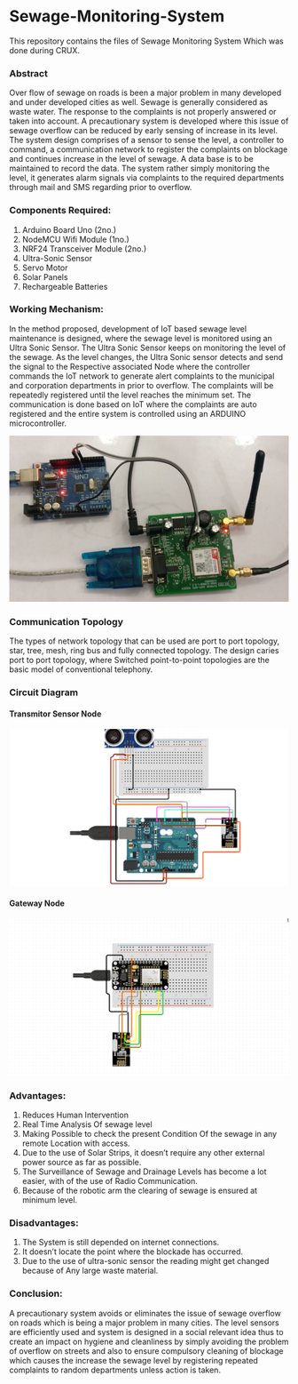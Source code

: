 # Sewage-Monitoring-System
This repository contains the files of Sewage Monitoring System Which was done during CRUX.

### Abstract
Over flow of sewage on roads is been a major problem in many developed and under developed cities as well. Sewage is generally considered as waste water. The response to the complaints is not properly answered or taken into account. A precautionary system is developed where this issue of sewage overflow can be reduced by early sensing of increase in its level. The system design comprises of a sensor to sense the level, a controller to command, a communication network to register the complaints on blockage and continues increase in the level of sewage. A data base is to be maintained to record the data. The system rather simply monitoring the level, it generates alarm signals via complaints to the required departments through mail and SMS regarding prior to overflow.

### Components Required:
1.	Arduino Board Uno (2no.)
2.	NodeMCU Wifi Module (1no.)
3.	NRF24 Transceiver Module (2no.)
4.	Ultra-Sonic Sensor
5.	Servo Motor
6.	Solar Panels
7.	Rechargeable Batteries

### Working Mechanism:
In the method proposed, development of IoT based sewage level maintenance is designed, where the sewage level is monitored using an Ultra Sonic Sensor. The Ultra Sonic Sensor keeps on monitoring the level of the sewage. As the level changes, the Ultra Sonic sensor detects and send the signal to the Respective associated Node where the controller commands the IoT network to generate alert complaints to the municipal and corporation departments in prior to overflow. The complaints will be repeatedly registered until the level reaches the minimum set. The communication is done based on IoT where the complaints are auto registered and the entire system is controlled using an ARDUINO microcontroller.


![Sim808 Connections](https://raw.githubusercontent.com/UdayKiranPadhy/Soldier-Strap/master/SIM808%20Code%20From%20YT/sim808_2_ok.jpg)

### Communication Topology
The types of network topology that can be used are port to port topology, star, tree, mesh, ring bus and fully connected topology. The design caries port to port topology, where Switched point-to-point topologies are the basic model of conventional telephony.

### Circuit Diagram

#### Transmitor Sensor Node

![Transmitor Sensor Node](https://raw.githubusercontent.com/UdayKiranPadhy/Sewage-Monitoring-System/master/ModelOutline.png)

#### Gateway Node

![Transmitor Sensor Node](https://raw.githubusercontent.com/UdayKiranPadhy/Sewage-Monitoring-System/master/ModelOutline2.png)


### Advantages:
1.	Reduces Human Intervention
2.	Real Time Analysis Of sewage level
3.	Making Possible to check the present Condition Of the sewage in any remote Location with access.
4.	Due to the use of Solar Strips, it doesn’t require any other external power source as far as possible.
5.	The Surveillance of Sewage and Drainage Levels has become a lot easier, with of the use of Radio Communication. 
6.	Because of the robotic arm the clearing of sewage is ensured at minimum level.

### Disadvantages:
1.	The System is still depended on internet connections.
2.	It doesn’t locate the point where the blockade has occurred.
3.	Due to the use of ultra-sonic sensor the reading might get changed because of Any large waste material.


### Conclusion:
A precautionary system avoids or eliminates the issue of sewage overflow on roads which is being a major problem in many cities. The level sensors are efficiently used and system is designed in a social relevant idea thus to create an impact on hygiene and cleanliness by simply avoiding the problem of overflow on streets and also to ensure compulsory cleaning of blockage which causes the increase the sewage level by registering repeated complaints to random departments unless action is taken.
